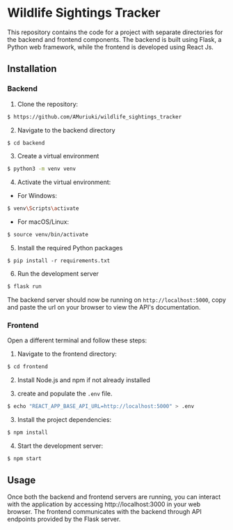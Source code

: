 # Wildlife Sightings Tracker
This repository contains the code for a project with separate directories for the backend and frontend components. The backend is built using Flask, a Python web framework, while the frontend is developed using React Js.

## Installation
### Backend
1. Clone the repository: 
```bash
$ https://github.com/AMuriuki/wildlife_sightings_tracker
```

2. Navigate to the backend directory
```bash
$ cd backend
```

3. Create a virtual environment
```bash
$ python3 -m venv venv
```

4. Activate the virtual environment:
* For Windows:
```bash
$ venv\Scripts\activate
```
* For macOS/Linux:
```bash
$ source venv/bin/activate
```

5. Install the required Python packages
```
$ pip install -r requirements.txt
```

6. Run the development server
```bash
$ flask run
```

The backend server should now be running on `http://localhost:5000`, copy and paste the url on your browser to view the API's documentation.

### Frontend
Open a different terminal and follow these steps:

1. Navigate to the frontend directory: 
```bash
$ cd frontend
```

2. Install Node.js and npm if not already installed

3. create and populate the `.env` file.
```bash
$ echo "REACT_APP_BASE_API_URL=http://localhost:5000" > .env
```

3. Install the project dependencies:
```bash
$ npm install
```

4. Start the development server:
```bash
$ npm start
``` 

## Usage
Once both the backend and frontend servers are running, you can interact with the application by accessing http://localhost:3000 in your web browser. The frontend communicates with the backend through API endpoints provided by the Flask server.


